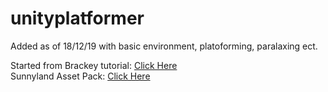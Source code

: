 # unityplatformer
Added as of 18/12/19 with basic environment, platoforming, paralaxing ect.

Started from Brackey tutorial: [Click Here](https://www.youtube.com/watch?v=dwcT-Dch0bA&list=FLVR7aqDV6xpoTEpKjSKpRkg&index=4&t=980s)      
Sunnyland Asset Pack: [Click Here](https://assetstore.unity.com/packages/2d/characters/sunny-land-103349)
